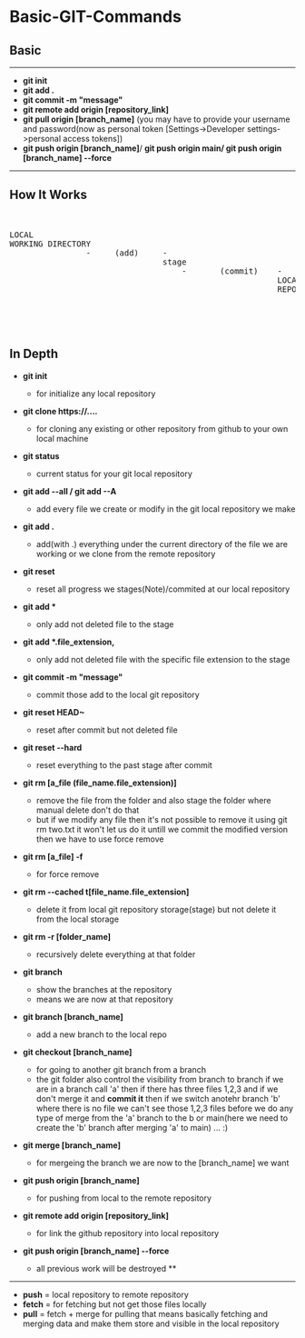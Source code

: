 # Basic-GIT-Commands

Basic
---

<hr>

- <b>git init</b> <br>
- <b>git add .</b> <br>
- <b>git commit -m "message"</b> <br>
- <b>git remote add origin [repository_link]</b> <br>
- <b>git pull origin [branch_name]</b> (you may have to provide your username and password(now as personal token [Settings->Developer settings->personal access tokens]) <br>
- <b>git push origin [branch_name]</b>/ <b>git push origin main/ git push origin [branch_name] --force</b>

<hr>

How It Works
---
<pre>


LOCAL 
WORKING DIRECTORY           
                -     (add)     -       
                                stage           
                                    -       (commit)    -          
                                                        LOCAL 
                                                        REPOSITORY                
                                                                 -       (pull)       -       
                                                                                      REMOTE 
                                                                                      REPOSITORY
                                                                                       
</pre>

In Depth
---
                                                                                                                              
                                                                                                                              
  - **git init** <br>
    -  for initialize any local repository
  
  - **git clone https://....** <br>
    -  for cloning any existing or other repository from github to your own local machine
  
  - **git status** <br>
    -  current status for your git local repository
  
  - **git add --all / git add --A** <br>
    -  add every file we create or modify in the git local repository we make
  
  - <b>git add .</b> <br>
    -  add(with .) everything under the current directory of the file we are working or we clone from the remote repository
  
  - **git reset** <br>
    -  reset all progress we stages(Note)/commited at our local repository
  
  - <b>git add *</b> <br>
    -  only add not deleted file to the stage
  
  - <b>git add *.file_extension,</b> <br>
    -  only add not deleted file with the specific file extension to the stage
  
  - **git commit -m "message"** <br>
    -  commit those add to the local git repository
  
  - **git reset HEAD~** <br>
    -  reset after commit but not deleted file
  
  - **git reset --hard** <br>
    -  reset everything to the past stage after commit
 
 - **git rm [a_file (file_name.file_extension)]** <br>
    -  remove the file from the folder and also stage the folder where manual delete don't do that
    - but if we modify any file then it's not possible to remove it using git rm two.txt it won't let us do it untill we commit the modified version then we have to use force remove

- **git rm [a_file] -f** <br>
  -  for force remove

- **git rm --cached t[file_name.file_extension]** <br>
  -  delete it from local git repository storage(stage) but not delete it from the local storage 

- **git rm -r [folder_name]** <br>
  -  recursively delete everything at that folder

- **git branch** <br>
  -  show the branches at the repository
  -  means we are now at that repository

- **git branch [branch_name]** <br>
  -  add a new branch to the local repo

- **git checkout [branch_name]** <br>
  -  for going to another git branch from a branch
  -  the git folder also control the visibility from branch to branch if we are in a branch call 'a' then if there has three files 1,2,3 
     and if we don't merge it and **commit it** then if we switch anotehr branch 'b' where there is no file we can't see those 1,2,3 files before we do        any type of merge from the 'a' branch to the b or main(here we need to create the 'b' branch after merging 'a' to main) ... :)

- **git merge [branch_name]** <br>
  -  for mergeing the branch we are now to the [branch_name] we want

- **git push origin [branch_name]** <br>
  -  for pushing from local to the remote repository

- **git remote add origin [repository_link]** <br>
  -  for link the github repository into local repository

- **git push origin [branch_name] --force** <br>
  -  all previous work will be destroyed **

<hr>

- **push** =  local repository to remote repository <br>
- **fetch** = for fetching but not get those files locally <br>
- **pull** = fetch + merge for pulling that means basically fetching and merging data and make them store and visible in the local repository
